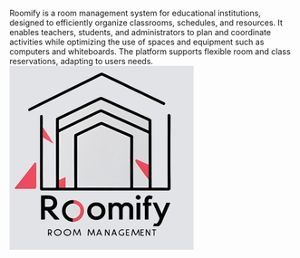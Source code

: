 Roomify is a room management system for educational institutions, designed to efficiently organize classrooms, schedules, and resources. It enables teachers, students, and administrators to plan and coordinate activities while optimizing the use of spaces and equipment such as computers and whiteboards. The platform supports flexible room and class reservations, adapting to users needs.
![Roomify Logo](RoomifyFrontend/src/assets/images/RoomifyLogo%20(small).jpg)

